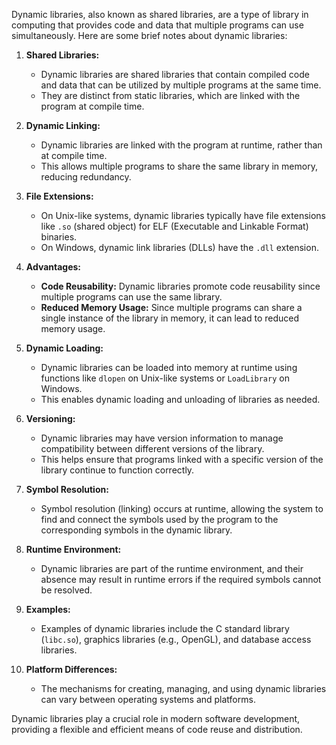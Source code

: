 Dynamic libraries, also known as shared libraries, are a type of library in computing that provides code and data that multiple programs can use simultaneously. Here are some brief notes about dynamic libraries:

1. **Shared Libraries:**
   - Dynamic libraries are shared libraries that contain compiled code and data that can be utilized by multiple programs at the same time.
   - They are distinct from static libraries, which are linked with the program at compile time.

2. **Dynamic Linking:**
   - Dynamic libraries are linked with the program at runtime, rather than at compile time.
   - This allows multiple programs to share the same library in memory, reducing redundancy.

3. **File Extensions:**
   - On Unix-like systems, dynamic libraries typically have file extensions like `.so` (shared object) for ELF (Executable and Linkable Format) binaries.
   - On Windows, dynamic link libraries (DLLs) have the `.dll` extension.

4. **Advantages:**
   - **Code Reusability:** Dynamic libraries promote code reusability since multiple programs can use the same library.
   - **Reduced Memory Usage:** Since multiple programs can share a single instance of the library in memory, it can lead to reduced memory usage.

5. **Dynamic Loading:**
   - Dynamic libraries can be loaded into memory at runtime using functions like `dlopen` on Unix-like systems or `LoadLibrary` on Windows.
   - This enables dynamic loading and unloading of libraries as needed.

6. **Versioning:**
   - Dynamic libraries may have version information to manage compatibility between different versions of the library.
   - This helps ensure that programs linked with a specific version of the library continue to function correctly.

7. **Symbol Resolution:**
   - Symbol resolution (linking) occurs at runtime, allowing the system to find and connect the symbols used by the program to the corresponding symbols in the dynamic library.

8. **Runtime Environment:**
   - Dynamic libraries are part of the runtime environment, and their absence may result in runtime errors if the required symbols cannot be resolved.

9. **Examples:**
   - Examples of dynamic libraries include the C standard library (`libc.so`), graphics libraries (e.g., OpenGL), and database access libraries.

10. **Platform Differences:**
    - The mechanisms for creating, managing, and using dynamic libraries can vary between operating systems and platforms.

Dynamic libraries play a crucial role in modern software development, providing a flexible and efficient means of code reuse and distribution.
